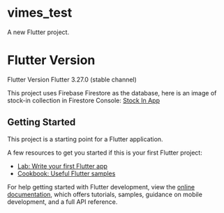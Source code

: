 # vimes_test

A new Flutter project.

# Flutter Version

Flutter Version
Flutter 3.27.0 (stable channel)

This project uses Firebase Firestore as the database, here is an image of stock-in collection in Firestore Console:
[Stock In App](https://raw.githubusercontent.com/vinhngpc19/VIMES-Test/refs/heads/master/Capture.PNG)

## Getting Started

This project is a starting point for a Flutter application.

A few resources to get you started if this is your first Flutter project:

- [Lab: Write your first Flutter app](https://docs.flutter.dev/get-started/codelab)
- [Cookbook: Useful Flutter samples](https://docs.flutter.dev/cookbook)

For help getting started with Flutter development, view the
[online documentation](https://docs.flutter.dev/), which offers tutorials,
samples, guidance on mobile development, and a full API reference.
